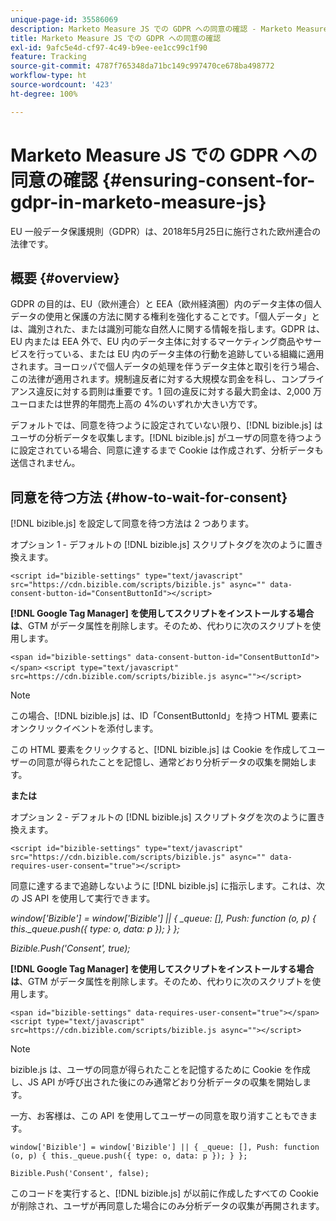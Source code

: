 ```yaml
---
unique-page-id: 35586069
description: Marketo Measure JS での GDPR への同意の確認 - Marketo Measure - 製品ドキュメント
title: Marketo Measure JS での GDPR への同意の確認
exl-id: 9afc5e4d-cf97-4c49-b9ee-ee1cc99c1f90
feature: Tracking
source-git-commit: 4787f765348da71bc149c997470ce678ba498772
workflow-type: ht
source-wordcount: '423'
ht-degree: 100%

---
```


# Marketo Measure JS での GDPR への同意の確認 {#ensuring-consent-for-gdpr-in-marketo-measure-js}

EU 一般データ保護規則（GDPR）は、2018年5月25日に施行された欧州連合の法律です。

## 概要 {#overview}

GDPR の目的は、EU（欧州連合）と EEA（欧州経済圏）内のデータ主体の個人データの使用と保護の方法に関する権利を強化することです。「個人データ」とは、識別された、または識別可能な自然人に関する情報を指します。GDPR は、EU 内または EEA 外で、EU 内のデータ主体に対するマーケティング商品やサービスを行っている、または EU 内のデータ主体の行動を追跡している組織に適用されます。ヨーロッパで個人データの処理を伴うデータ主体と取引を行う場合、この法律が適用されます。規制違反者に対する大規模な罰金を科し、コンプライアンス違反に対する罰則は重要です。1 回の違反に対する最大罰金は、2,000 万ユーロまたは世界的年間売上高の 4%のいずれか大きい方です。

デフォルトでは、同意を待つように設定されていない限り、[!DNL bizible.js] はユーザの分析データを収集します。[!DNL bizible.js] がユーザの同意を待つように設定されている場合、同意に達するまで Cookie は作成されず、分析データも送信されません。

## 同意を待つ方法 {#how-to-wait-for-consent}

[!DNL bizible.js] を設定して同意を待つ方法は 2 つあります。

オプション 1 - デフォルトの [!DNL bizible.js] スクリプトタグを次のように置き換えます。

`<script id="bizible-settings" type="text/javascript" src="https://cdn.bizible.com/scripts/bizible.js" async="" data-consent-button-id="ConsentButtonId"></script>`

**[!DNL Google Tag Manager] を使用してスクリプトをインストールする場合は**、GTM がデータ属性を削除します。そのため、代わりに次のスクリプトを使用します。

`<span id="bizible-settings" data-consent-button-id="ConsentButtonId"></span>`
`<script type="text/javascript" src=https://cdn.bizible.com/scripts/bizible.js async=""></script>`

>[!NOTE]
>
>この場合、[!DNL bizible.js] は、ID「ConsentButtonId」を持つ HTML 要素にオンクリックイベントを添付します。

この HTML 要素をクリックすると、[!DNL bizible.js] は Cookie を作成してユーザーの同意が得られたことを記憶し、通常どおり分析データの収集を開始します。

**または**

オプション 2 - デフォルトの [!DNL bizible.js] スクリプトタグを次のように置き換えます。

`<script id="bizible-settings" type="text/javascript" src="https://cdn.bizible.com/scripts/bizible.js" async="" data-requires-user-consent="true"></script>`

同意に達するまで追跡しないように [!DNL bizible.js] に指示します。これは、次の JS API を使用して実行できます。

*window[&#39;Bizible&#39;] = window[&#39;Bizible&#39;] || { _queue: [], Push: function (o, p) { this._queue.push({ type: o, data: p }); } };*

*Bizible.Push(&#39;Consent&#39;, true);*

**[!DNL Google Tag Manager] を使用してスクリプトをインストールする場合は**、GTM がデータ属性を削除します。そのため、代わりに次のスクリプトを使用します。

`<span id="bizible-settings" data-requires-user-consent="true"></span>`
`<script type="text/javascript" src=https://cdn.bizible.com/scripts/bizible.js async=""></script>`

>[!NOTE]
>
>bizible.js は、ユーザの同意が得られたことを記憶するために Cookie を作成し、JS API が呼び出された後にのみ通常どおり分析データの収集を開始します。

一方、お客様は、この API を使用してユーザーの同意を取り消すこともできます。

`window['Bizible'] = window['Bizible'] || { _queue: [], Push: function (o, p) { this._queue.push({ type: o, data: p }); } };`

`Bizible.Push('Consent', false);`

このコードを実行すると、[!DNL bizible.js] が以前に作成したすべての Cookie が削除され、ユーザが再同意した場合にのみ分析データの収集が再開されます。
